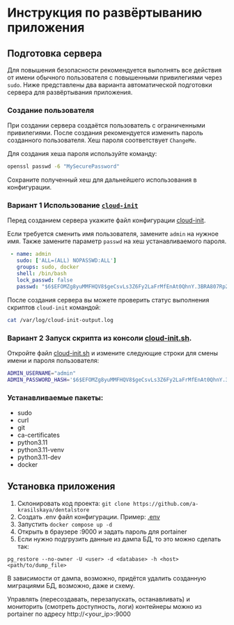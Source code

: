 # Инструкция по развёртыванию приложения
## Подготовка сервера

Для повышения безопасности рекомендуется выполнять все действия от имени обычного пользователя с повышенными привилегиями через `sudo`. Ниже представлены два варианта автоматической подготовки сервера для развёртывания приложения.

### Создание пользователя
При создании сервера создаётся пользователь с ограниченными привилегиями. После создания рекомендуется изменить пароль созданного пользователя. Хеш пароля соответствует `ChangeMe`.

Для создания хеша пароля используйте команду:
```bash
openssl passwd -6 "MySecurePassword"
```
Сохраните полученный хеш для дальнейшего использования в конфигурации.

### Вариант 1 Использование [`cloud-init`](cloud-init.yml)
Перед созданием сервера укажите файл конфигурации [cloud-init](cloud-init.yml).

Если требуется сменить имя пользователя, замените `admin` на нужное имя. Также замените параметр `passwd` на хеш устанавливаемого пароля.

```yml
 - name: admin
   sudo: ['ALL=(ALL) NOPASSWD:ALL']
   groups: sudo, docker
   shell: /bin/bash
   lock_passwd: false
   passwd: "$6$EFOMZg8yuMMFHQV8$geCsvLs3Z6Fy2LaFrMfEnAt0QhnY.3BRA807Rp24aB1gVjQGILjm0phYSiuCGmUOhSA5d.hiLlkgR6dVPHAXx1"
```
После создания сервера вы можете проверить статус выполнения скриптов `cloud-init` командой:
```bash
cat /var/log/cloud-init-output.log
```

### Вариант 2 Запуск скрипта из консоли [cloud-init.sh](cloud-init.sh).
Откройте файл [cloud-init.sh](cloud-init.sh) и измените следующие строки для смены имени и пароля пользователя:
```bash
ADMIN_USERNAME="admin"
ADMIN_PASSWORD_HASH='$6$EFOMZg8yuMMFHQV8$geCsvLs3Z6Fy2LaFrMfEnAt0QhnY.3BRA807Rp24aB1gVjQGILjm0phYSiuCGmUOhSA5d.hiLlkgR6dVPHAXx1'
```

### Устанавливаемые пакеты:
- sudo
- curl
- git
- ca-certificates
- python3.11
- python3.11-venv
- python3.11-dev
- docker

## Установка приложения
1. Склонировать код проекта: `git clone https://github.com/a-krasilskaya/dentalstore`
2. Создать .env файл конфигурации. Пример: [.env](env.example)
3. Запустить `docker compose up -d`
4. Открыть в браузере <ip>:9000 и задать пароль для portainer
5. Если нужно подгрузить данные из дампа БД, то это можно сделать так:

`pg_restore --no-owner -U <user> -d <database> -h <host> <path/to/dump_file>`

В зависимости от дампа, возможно, придётся удалить созданную миграциями БД, возможно, даже и схему.

Управлять (пересоздавать, перезапускать, останавливать) и мониторить (смотреть доступность, логи) контейнеры можно из portainer по адресу http://<your_ip>:9000
